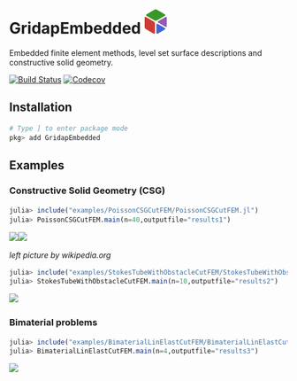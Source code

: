 # GridapEmbedded <img src="https://github.com/gridap/Gridap.jl/blob/master/images/color-logo-only.png" width="40" title="Gridap logo">

Embedded finite element methods, level set surface descriptions and constructive solid geometry.

[![Build Status](https://github.com/gridap/GridapEmbedded.jl/workflows/CI/badge.svg?branch=master)](https://github.com/gridap/GridapEmbedded.jl/actions?query=workflow%3ACI)
[![Codecov](https://codecov.io/gh/gridap/GridapEmbedded.jl/branch/master/graph/badge.svg)](https://codecov.io/gh/gridap/GridapEmbedded.jl)

## Installation

```julia
# Type ] to enter package mode
pkg> add GridapEmbedded 
```

## Examples

### Constructive Solid Geometry (CSG)

```julia
julia> include("examples/PoissonCSGCutFEM/PoissonCSGCutFEM.jl")
julia> PoissonCSGCutFEM.main(n=40,outputfile="results1")
```

<img src="https://upload.wikimedia.org/wikipedia/commons/8/8b/Csg_tree.png" width="300"><img src="https://github.com/gridap/GridapEmbedded.jl/blob/master/examples/PoissonCSGCutFEM/PoissonCSGCutFEM_solution.png?raw=true" width="300">

*left picture by wikipedia.org*

```julia
julia> include("examples/StokesTubeWithObstacleCutFEM/StokesTubeWithObstacleCutFEM.jl")
julia> StokesTubeWithObstacleCutFEM.main(n=10,outputfile="results2")
```

<img src="https://github.com/gridap/GridapEmbedded.jl/blob/master/examples/StokesTubeWithObstacleCutFEM/StokesTubeWithObstacleCutFEM_solution.png?raw=true" width="600">

### Bimaterial problems

```julia
julia> include("examples/BimaterialLinElastCutFEM/BimaterialLinElastCutFEM.jl")
julia> BimaterialLinElastCutFEM.main(n=4,outputfile="results3")
```

<img src="https://raw.githubusercontent.com/gridap/GridapEmbedded.jl/master/examples/BimaterialLinElastCutFEM/BimaterialLinElastCutFEM_solution.png" width="400">

